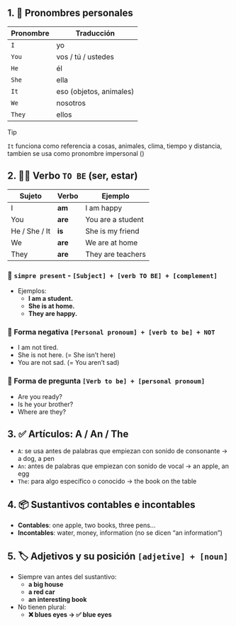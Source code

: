 ## 1. 👤 Pronombres personales

| Pronombre | Traducción              |
| --------- | ----------------------- |
| `I`         | yo                      |
| `You`       | vos / tú / ustedes      |
| `He`        | él                      |
| `She`       | ella                    |
| `It`        | eso (objetos, animales) |
| `We`        | nosotros                |
| `They`      | ellos                   |

> [!TIP]
> `It` funciona como referencia a cosas, animales, clima, tiempo y distancia, tambien se usa como pronombre impersonal ()
## 2. 🧘‍♂️ Verbo `TO BE` (ser, estar)

| Sujeto        | Verbo   | Ejemplo           |
| ------------- | ------- | ----------------- |
| I             | **am**  | I am happy        |
| You           | **are** | You are a student |
| He / She / It | **is**  | She is my friend  |
| We            | **are** | We are at home    |
| They          | **are** | They are teachers |

### 🧩 `simpre present` - `[Subject] + [verb TO BE] + [complement]`
- Ejemplos:
    * **I am a student.**
    * **She is at home.**
    * **They are happy.**
  
### 🧠 Forma negativa `[Personal pronoum] + [verb to be] + NOT`
- I am not tired.
- She is not here. (= She isn’t here)
- You are not sad. (= You aren’t sad)

### 🧠 Forma de pregunta `[Verb to be] + [personal pronoum]`
- Are you ready?
- Is he your brother?
- Where are they?

## 3. ✅ Artículos: A / An / The
- `A`: se usa antes de palabras que empiezan con sonido de consonante → a dog, a pen
- `An`: antes de palabras que empiezan con sonido de vocal → an apple, an egg
- `The`: para algo específico o conocido → the book on the table


## 4. 📦 Sustantivos contables e incontables
- **Contables**: one apple, two books, three pens...
- **Incontables**: water, money, information (no se dicen “an information”)

## 5. 🏷️ Adjetivos y su posición `[adjetive] + [noun]`
- Siempre van antes del sustantivo:
    * **a big house**
    * **a red car**
    * **an interesting book**
- No tienen plural: 
    * **❌ blues eyes → ✅ blue eyes**